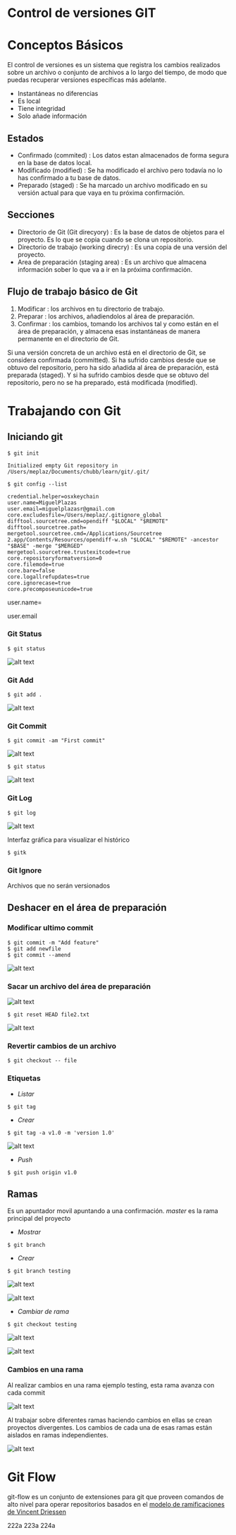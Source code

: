 
Control de versiones GIT
========================

Conceptos Básicos
=================


El control de versiones es un sistema que registra los cambios realizados sobre un archivo o conjunto de archivos a lo largo del tiempo, de modo que puedas recuperar versiones específicas más adelante.


- Instantáneas no diferencias
- Es local
- Tiene integridad
- Solo añade información

Estados
-------

- Confirmado (commited) : Los datos estan almacenados de forma segura en la base de datos local.
- Modificado (modified) : Se ha modificado el archivo pero todavía no lo has confirmado a tu base de datos. 
- Preparado (staged) : Se ha marcado un archivo modificado en su versión actual para que vaya en tu próxima confirmación.


Secciones
---------
- Directorio de Git (Git direcyory) :  Es la base de datos de objetos para el proyecto. Es lo que se copia cuando se clona un repositorio.
- Directorio de trabajo (working direcry) :  Es una copia de una versión del proyecto.
- Area de preparación (staging area) : Es un archivo que almacena información sober lo que va a ir en la próxima confirmación.

Flujo de trabajo básico de Git
------------------------------
1. Modificar : los archivos en tu directorio de trabajo.
2. Preparar : los archivos, añadiendolos al área de preparación.
3. Confirmar : los cambios, tomando los archivos tal y como están en el área de preparación, y almacena esas instantáneas de manera permanente en el directorio de Git.

Si una versión concreta de un archivo está en el directorio de Git, se considera confirmada (committed). Si ha sufrido cambios desde que se obtuvo del repositorio, pero ha sido añadida al área de preparación, está preparada (staged). Y si ha sufrido cambios desde que se obtuvo del repositorio, pero no se ha preparado, está modificada (modified). 


Trabajando con Git
==================

Iniciando git
-------------

```shell
$ git init

Initialized empty Git repository in /Users/meplaz/Documents/chubb/learn/git/.git/
```

```shell
$ git config --list

credential.helper=osxkeychain                                                                      
user.name=MiguelPlazas                                                                             
user.email=miguelplazasr@gmail.com                                                                 
core.excludesfile=/Users/meplaz/.gitignore_global                                                  
difftool.sourcetree.cmd=opendiff "$LOCAL" "$REMOTE"                                                
difftool.sourcetree.path=                                                                          
mergetool.sourcetree.cmd=/Applications/Sourcetree 2.app/Contents/Resources/opendiff-w.sh "$LOCAL" "$REMOTE" -ancestor "$BASE" -merge "$MERGED"
mergetool.sourcetree.trustexitcode=true                                                            
core.repositoryformatversion=0                                                                     
core.filemode=true                                                                                 
core.bare=false                                                                                    
core.logallrefupdates=true                                                                         
core.ignorecase=true                                                                               
core.precomposeunicode=true 
```

user.name=

user.email

### Git Status 

```shell
$ git status
```

![alt text](./img/git_status.png "Git status")

### Git Add 
```shell
$ git add .
```
![alt text](./img/staged.png "Git staged")

### Git Commit 

```shell
$ git commit -am "First commit"
```
![alt text](./img/git_commit.png "Git commit")

```shell
$ git status
```
![alt text](./img/git_commit_status.png "Git commit status")

### Git Log

```shell
$ git log
```
![alt text](./img/git_log.png "Git log")

Interfaz gráfica para visualizar el histórico

```shell
$ gitk
```

### Git Ignore

Archivos que no serán versionados


Deshacer en el área de preparación
----------------------------------

### Modificar ultimo commit

```sell
$ git commit -m "Add feature"
$ git add newfile
$ git commit --amend
```

![alt text](./img/git_amend.png "Git amend")


### Sacar un archivo del área de preparación

![alt text](./img/git_reset_add.png "Git reset add .")


```shell
$ git reset HEAD file2.txt
```

![alt text](./img/git_reset_head.png "Git reset HEAD")

### Revertir cambios de un archivo

```shell
$ git checkout -- file 
```

### Etiquetas

+ _Listar_

```shell
$ git tag
```

+ _Crear_
```shell
$ git tag -a v1.0 -m 'version 1.0'
```

![alt text](./img/git_tag.png "Git tag")

+ _Push_

```shell
$ git push origin v1.0
```

Ramas
-----

Es un apuntador movil apuntando a una confirmación. 
_master_ es la rama principal del proyecto

* _Mostrar_ 

```shell
$ git branch
```

* _Crear_

```shell
$ git branch testing
```
![alt text](./img/git_branch.png "Git branch")


![alt text](https://git-scm.com/figures/18333fig0305-tn.png "http://git-scm.com")


* _Cambiar de rama_

```shell
$ git checkout testing
```
![alt text](./img/git_checkout.png "Git checkout")

![alt text](https://git-scm.com/figures/18333fig0306-tn.png "http://git-scm.com")


### Cambios en una rama

Al realizar cambios en una rama ejemplo testing, esta rama avanza con cada commit

![alt text](https://git-scm.com/figures/18333fig0307-tn.png "http://git-scm.com")


Al trabajar sobre diferentes ramas haciendo cambios en ellas se crean proyectos divergentes. Los cambios de cada una de esas ramas están aislados en ramas independientes.

![alt text](https://git-scm.com/figures/18333fig0309-tn.png "http://git-scm.com")


Git Flow
========

git-flow es un conjunto de extensiones para git que proveen comandos de alto nivel para operar repositorios basados en el [modelo de ramificaciones de Vincent Driessen](https://nvie.com/posts/a-successful-git-branching-model/) 


222a
223a
224a
